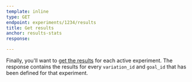 ```yaml
---
template: inline
type: GET
endpoint: experiments/1234/results
title: Get results
anchor: results-stats
response:

---
```


Finally, you'll want to [get the results](/rest/reference/index.html#get-stats) for each active experiment.  The response contains the results for every `variation_id` and `goal_id` that has been defined for that experiment.
